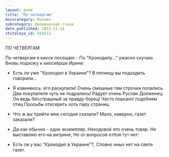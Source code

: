 ```yaml
---
layout: poem
title: "По четвергам"
maincategory: Поэзия
subcategory: Иронические стихи
date_published: 2013-11-14
chitalnya_id: 918512
---
```




ПО ЧЕТВЕРГАМ

По четвергам я киоск посещаю -
По "Крокодилу..." ужасно скучаю.
Вновь подхожу к киоскёрше Ирине:
- Есть ли уже "Крокодил в Украине"?
В пятницу вы подходить говорили...

- Я извиняюсь: его раскупили!
Очень смешные там строчки попались.
Два покупателя чуть не подрались!
Радует очень Руслан Долженец:
Он ведь бесстрашный за правду борец!
Часто порхают подобием птиц
Просьбы отксерить хоть пару страниц.

- Что ж вы прийти мне сегодня сказали?
Мало, наверно, газет заказали?

- Да как обычно - один экземпляр.
Неходовой это очень товар.
Не выставляю его на витрине,
Но от вопросов отбоя тут нет:
- Есть ли у вас "Крокодил в Украине"?,
Словно иных нет на свете газет.







